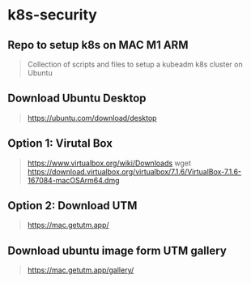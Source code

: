 # k8s-security

## Repo to setup k8s on MAC M1 ARM
> Collection of scripts and files to setup a kubeadm k8s cluster on Ubuntu

## Download Ubuntu Desktop
> https://ubuntu.com/download/desktop

## Option 1: Virutal Box
> https://www.virtualbox.org/wiki/Downloads
> wget https://download.virtualbox.org/virtualbox/7.1.6/VirtualBox-7.1.6-167084-macOSArm64.dmg

## Option 2: Download UTM 
> https://mac.getutm.app/

## Download ubuntu image form UTM gallery
> https://mac.getutm.app/gallery/
